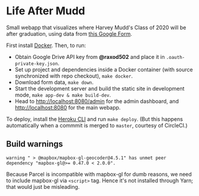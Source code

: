 # Life After Mudd

Small webapp that visualizes where Harvey Mudd's Class of 2020 will be
after graduation, using data from [this Google
Form](https://forms.gle/PqEHTjpBDGBXfH4W8).

First install [Docker](https://www.docker.com/). Then, to run:
* Obtain Google Drive API key from **@raxod502** and place it in
  `.oauth-private-key.json`.
* Set up project and dependencies inside a Docker container (with
  source synchronized with repo checkout), `make docker`.
* Download form data, `make down`.
* Start the development server and build the static site in
  development mode, `make app-dev & make build-dev`.
* Head to <http://localhost:8080/admin> for the admin dashboard, and
  <http://localhost:8080> for the main webapp.

To deploy, install the [Heroku
CLI](https://devcenter.heroku.com/articles/heroku-cli) and run `make
deploy`. (But this happens automatically when a commmit is merged to
`master`, courtesy of CircleCI.)

## Build warnings

```
warning " > @mapbox/mapbox-gl-geocoder@4.5.1" has unmet peer dependency "mapbox-gl@>= 0.47.0 < 2.0.0".
```

Because Parcel is incompatible with mapbox-gl for dumb reasons, we
need to include mapbox-gl via `<script>` tag. Hence it's not installed
through Yarn; that would just be misleading.
